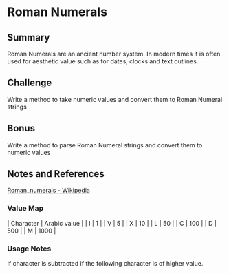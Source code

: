 # Roman Numerals

## Summary

Roman Numerals are an ancient number system.  In modern times it is often used
for aesthetic value such as for dates, clocks and text outlines.  

## Challenge

Write a method to take numeric values and convert them to Roman Numeral strings

## Bonus

Write a method to parse Roman Numeral strings and convert them to numeric values

## Notes and References 

[Roman_numerals - Wikipedia](https://en.wikipedia.org/wiki/Roman_numerals)

### Value Map

| Character | Arabic value |
| I         | 1            | 
| V         | 5            | 
| X         | 10           | 
| L         | 50           | 
| C         | 100          | 
| D         | 500          | 
| M         | 1000         | 

### Usage Notes

If character is subtracted if the following character is of higher value.

